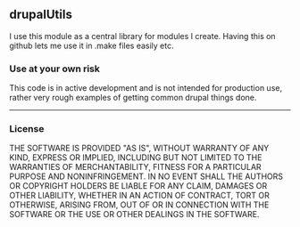 drupalUtils
-------

I use this module as a central library for modules I create. Having this on github lets me use it in .make files 
easily etc.


### Use at your own risk
This code is in active development and is not intended for production use, rather very rough examples of getting 
common drupal things done.

-------

### License
THE SOFTWARE IS PROVIDED "AS IS", WITHOUT WARRANTY OF ANY KIND,
EXPRESS OR IMPLIED, INCLUDING BUT NOT LIMITED TO THE WARRANTIES
OF MERCHANTABILITY, FITNESS FOR A PARTICULAR PURPOSE AND
NONINFRINGEMENT. IN NO EVENT SHALL THE AUTHORS OR COPYRIGHT
HOLDERS BE LIABLE FOR ANY CLAIM, DAMAGES OR OTHER LIABILITY,
WHETHER IN AN ACTION OF CONTRACT, TORT OR OTHERWISE, ARISING
FROM, OUT OF OR IN CONNECTION WITH THE SOFTWARE OR THE USE OR
OTHER DEALINGS IN THE SOFTWARE.